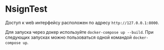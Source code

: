 # NsignTest

Доступ к web интерфейсу расположен по адресу `http://127.0.0.1:8000`.

Для запуска через докер используйте `docker-compose up --build`. При следующих запусках можно пользоваться одной командой `docker-compose up`.